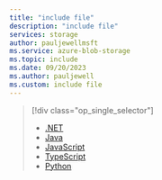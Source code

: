 ```yaml
---
title: "include file"
description: "include file"
services: storage
author: pauljewellmsft
ms.service: azure-blob-storage
ms.topic: include
ms.date: 09/20/2023
ms.author: pauljewell
ms.custom: include file
---
```


> [!div class="op_single_selector"]
>
> - [.NET](../../articles/storage/blobs/storage-blob-container-create.md)
> - [Java](../../articles/storage/blobs/storage-blob-container-create-java.md)
> - [JavaScript](../../articles/storage/blobs/storage-blob-container-create-javascript.md)
> - [TypeScript](../../articles/storage/blobs/storage-blob-container-create-typescript.md)
> - [Python](../../articles/storage/blobs/storage-blob-container-create-python.md)